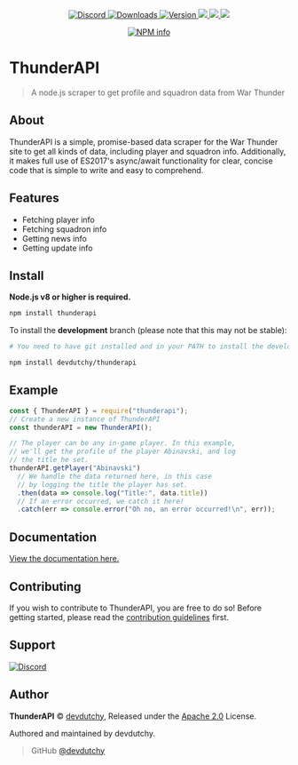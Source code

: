 <div align="center">
  <p>
    <a href="https://discord.gg/uApUXn6">
      <img src="https://discordapp.com/api/guilds/297442085861064705/embed.png" alt="Discord" />
    </a>
    <a href="https://www.npmjs.com/package/thunderapi">
      <img src="https://img.shields.io/npm/dt/thunderapi.svg" alt="Downloads" />
    </a>
    <a href="https://www.npmjs.com/package/thunderapi">
      <img src="https://img.shields.io/npm/v/thunderapi.svg" alt="Version" />
    </a>
    <a href="https://david-dm.org/devdutchy/thunderapi" alt="Dependencies">
      <img src="https://david-dm.org/devdutchy/thunderapi.svg" />
    </a>
    <a href="https://paypal.me/TheDutchy" alt="Donate on PayPal">
      <img src="https://img.shields.io/badge/donate-PayPal-009cde.svg" />
    </a>
    <a href="https://travis-ci.org/devdutchy/thunderapi">
      <img src="https://api.travis-ci.org/devdutchy/thunderapi.svg?branch=master" />
    </a>
  </p>
  <p>
    <a href="https://nodei.co/npm/thunderapi/">
      <img src="https://nodei.co/npm/thunderapi.png?downloads=true&stars=true" alt="NPM info" />
    </a>
  </p>
</div>

# ThunderAPI

> A node.js scraper to get profile and squadron data from War Thunder

## About

ThunderAPI is a simple, promise-based data scraper for the War Thunder site to get all kinds of data, including player and squadron info. Additionally, it makes full use of ES2017's async/await functionality for clear, concise code that is simple to write and easy to comprehend.

## Features

- Fetching player info
- Fetching squadron info
- Getting news info
- Getting update info

## Install

**Node.js v8 or higher is required.**

```bash
npm install thunderapi
```

To install the **development** branch (please note that this may not be stable):

```bash
# You need to have git installed and in your PATH to install the development branch

npm install devdutchy/thunderapi
```

## Example

```js
const { ThunderAPI } = require("thunderapi");
// Create a new instance of ThunderAPI
const thunderAPI = new ThunderAPI();

// The player can be any in-game player. In this example,
// we'll get the profile of the player Abinavski, and log
// the title he set.
thunderAPI.getPlayer("Abinavski")
  // We handle the data returned here, in this case
  // by logging the title the player has set.
  .then(data => console.log("Title:", data.title))
  // If an error occurred, we catch it here!
  .catch(err => console.error("Oh no, an error occurred!\n", err));
```

## Documentation

[View the documentation here.](http://docs.dutchy.ga)

## Contributing

If you wish to contribute to ThunderAPI, you are free to do so! Before getting started, please read the [contribution guidelines](https://github.com/devdutchy/thunderapi/blob/master/.github/CONTRIBUTING.md) first.

## Support

[![Discord](https://discordapp.com/api/guilds/297442085861064705/embed.png?style=banner2)](https://discord.gg/qWbWNbB)

## Author

**ThunderAPI** © [devdutchy](https://github.com/devdutchy), Released under the [Apache 2.0](https://github.com/devdutchy/thunderapi/blob/master/LICENSE) License.

Authored and maintained by devdutchy.

> GitHub [@devdutchy](https://github.com/devdutchy)
